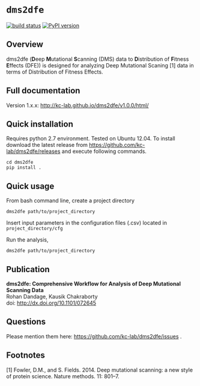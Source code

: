 # `dms2dfe`

[![build status](
  http://img.shields.io/travis/rraadd88/dms2dfe/master.svg?style=flat)](
 https://travis-ci.org/rraadd88/dms2dfe) [![PyPI version](https://badge.fury.io/py/dms2dfe.svg)](https://pypi.python.org/pypi/dms2dfe)

## Overview

dms2dfe (**D**eep **M**utational **S**canning (DMS) data to **D**istribution of **F**itness **E**ffects (DFE)) is designed for analyzing Deep Mutational Scaning [1] data in terms of Distribution of Fitness Effects.

## Full documentation

Version 1.x.x: http://kc-lab.github.io/dms2dfe/v1.0.0/html/  

## Quick installation

Requires python 2.7 environment. Tested on Ubuntu 12.04. To install download the latest release from https://github.com/kc-lab/dms2dfe/releases and execute following commands.  

    cd dms2dfe
    pip install .

## Quick usage

From bash command line, create a project directory

    dms2dfe path/to/project_directory

Insert input parameters in the configuration files (.csv) located in `project_directory/cfg`   

Run the analysis,

    dms2dfe path/to/project_directory


## Publication

**dms2dfe: Comprehensive Workflow for Analysis of Deep Mutational Scanning Data**  
Rohan Dandage, Kausik Chakraborty  
doi: http://dx.doi.org/10.1101/072645  

## Questions

Please mention them here: https://github.com/kc-lab/dms2dfe/issues .

## Footnotes

[1] Fowler, D.M., and S. Fields. 2014. Deep mutational scanning: a new style of protein science. Nature methods. 11: 801–7.
